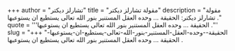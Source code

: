 +++
author = "تشارلز ديكتر"
title = "مقولة تشارلز ديكتر"
description = "مقولة تشارلز ديكتر: الحقيقة ... وحده العقل المستنير بنور الله تعالى يستطيع ان يستوعبها ."
quote = '''الحقيقة ... وحده العقل المستنير بنور الله تعالى يستطيع ان يستوعبها .''' 
slug = "الحقيقة--وحده-العقل-المستنير-بنور-الله-تعالى-يستطيع-ان-يستوعبها-"
+++
الحقيقة ... وحده العقل المستنير بنور الله تعالى يستطيع ان يستوعبها .
